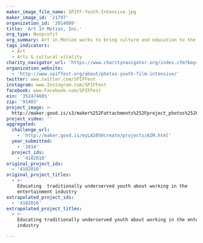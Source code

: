 ```yaml
---
maker_image_file_name: SPIFF-Youth-Intensive.jpg
maker_image_id: '21797'
organization_id: '2014009'
title: 'Art In Motion, Inc.'
org_type: Nonprofit
org_summary: Art in Motion works to bring culture and education to the Los Angeles area.
tags_indicators:
  - Art
  - Arts & cultural vitality
charity_navigator_url: 'https://www.charitynavigator.org/index.cfm?bay=search.profile&ein=352474605'
organization_website:
  - 'http://www.spiffest.org/about/photos-youth-film-intensive/'
twitter: www.twitter.com/SPIFFest
instagram: www.Instagram.com/SPIFFest
facebook: www.Facebook.com/SPIFFest
ein: '352474605'
zip: '91403'
project_image: >-
  http://maker.good.is/s3/maker%252Fattachments%252Fproject_photos%252Fimages%252F21797%252Fdisplay%252FSPIFF-Youth-Intensive.jpg=c570x385
project_video: ''
aggregated:
  challenge_url:
    - 'http://maker.good.is/myLA2050create/projects/AIM.html'
  year_submitted:
    - '2014'
  project_ids:
    - '4102010'
original_project_ids:
  - '4102016'
original_project_titles:
  - >-
    Educating  traditionally underserved youth about working in the
    entertainment industry
extrapolated_project_ids:
  - '4102016'
extrapolated_project_titles:
  - >-
    Educating traditionally underserved youth about working in the entertainment
    industry

---
```

